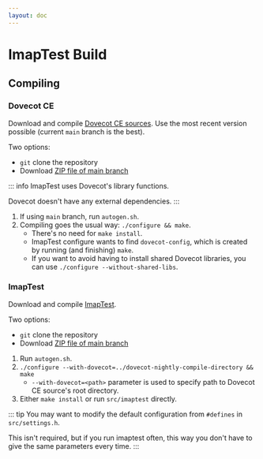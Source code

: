 ```yaml
---
layout: doc
---
```


# ImapTest Build

## Compiling

### Dovecot CE

Download and compile [Dovecot CE sources](https://github.com/dovecot/core/). Use the most recent version possible (current `main` branch is the best).

Two options:
* `git` clone the repository
* Download [ZIP file of main branch](https://github.com/dovecot/core/archive/refs/heads/main.zip)

::: info
ImapTest uses Dovecot's library functions.

Dovecot doesn't have any external dependencies.
:::

1. If using `main` branch, run `autogen.sh`.
1. Compiling goes the usual way: `./configure && make`.
   * There's no need for `make install`.
   * ImapTest configure wants to find `dovecot-config`, which is created by running (and finishing) `make`.
   * If you want to avoid having to install shared Dovecot libraries, you can use `./configure --without-shared-libs`.

### ImapTest

Download and compile [ImapTest](https://github.com/dovecot/imaptest/).

Two options:
* `git` clone the repository
* Download [ZIP file of main branch](https://github.com/dovecot/imaptest/archive/refs/heads/main.zip)

1. Run `autogen.sh`.
1. `./configure --with-dovecot=../dovecot-nightly-compile-directory && make`
   * `--with-dovecot=<path>` parameter is used to specify path to Dovecot CE source's root directory.
1. Either `make install` or run `src/imaptest` directly.

::: tip
You may want to modify the default configuration from `#defines` in `src/settings.h`.

This isn't required, but if you run imaptest often, this way you don't have to give the same parameters every time.
:::
